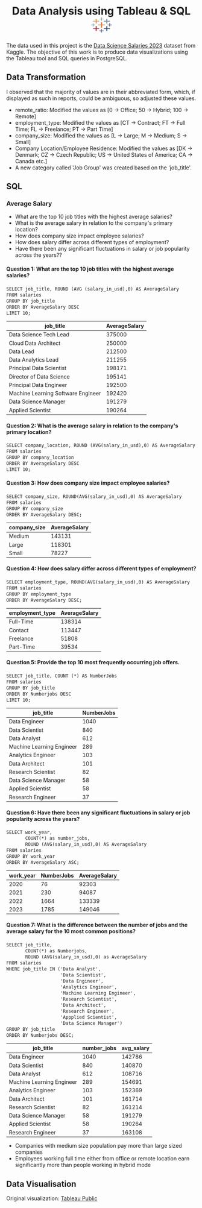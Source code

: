 <h1 align="center">Data Analysis using Tableau & SQL <a href="https://public.tableau.com/app/profile/valentyna.kucheriava/vizzes" target="_blank" rel="noreferrer"> <img src="https://raw.githubusercontent.com/mrankitgupta/mrankitgupta/a768d6bf0a001f03327578ae12f8867e4056cbaf/tableau-software.svg" alt="tableau" width="55" height="40"/> </a> </h1>

The data used in this project is the [Data Science Salaries 2023](https://www.kaggle.com/datasets/arnabchaki/data-science-salaries-2023/data) dataset from Kaggle. The objective of this work is to produce data visualizations using the Tableau tool and SQL queries in PostgreSQL.

## Data Transformation
I observed that the majority of values are in their abbreviated form, which, if displayed as such in reports, could be ambiguous, so adjusted these values.
* remote_ratio: Modified the values as [0 -> Office; 50 -> Hybrid; 100 -> Remote]
* employment_type: Modified the values as [CT -> Contract; FT -> Full Time; FL -> Freelance; PT -> Part Time]
* company_size: Modified the values as [L -> Large; M -> Medium; S -> Small]
* Company Location/Employee Residence: Modified the values as [DK -> Denmark; CZ -> Czech Republic; US -> United States of America; CA -> Canada etc.]
* A new category called 'Job Group' was created based on the 'job_title'.
## SQL
### Average Salary
* What are the top 10 job titles with the highest average salaries?
* What is the average salary in relation to the company's primary location?
* How does company size impact employee salaries?
* How does salary differ across different types of employment?
* Have there been any significant fluctuations in salary or job popularity across the years??
#### Question 1: What are the top 10 job titles with the highest average salaries?
```
SELECT job_title, ROUND (AVG (salary_in_usd),0) AS AverageSalary
FROM salaries
GROUP BY job_title 
ORDER BY AverageSalary DESC
LIMIT 10;
```
| job_title  | AverageSalary |
| -----------------------------------| ----------------|
|Data Science Tech Lead	         |375000
|Cloud Data Architect	         |250000
|Data Lead	                       |212500
|Data Analytics Lead	                |211255
|Principal Data Scientist	         |198171
|Director of Data Science	         |195141
|Principal Data Engineer	         |192500
|Machine Learning Software Engineer  |192420
|Data Science Manager	         |191279
|Applied Scientist	                |190264

#### Question 2: What is the average salary in relation to the company's primary location?
```
SELECT company_location, ROUND (AVG(salary_in_usd),0) AS AverageSalary
FROM salaries
GROUP BY company_location
ORDER BY AverageSalary DESC
LIMIT 10; 
```

#### Question 3: How does company size impact employee salaries?
```
SELECT company_size, ROUND(AVG(salary_in_usd),0) AS AverageSalary
FROM salaries
GROUP BY company_size
ORDER BY AverageSalary DESC; 
```
| company_size  | AverageSalary |
| -----------------------------------| ----------------|
|Medium       |143131
|Large	       |118301
|Small	       |78227


#### Question 4: How does salary differ across different types of employment?
```
SELECT employment_type, ROUND(AVG(salary_in_usd),0) AS AverageSalary
FROM salaries
GROUP BY employment_type
ORDER BY AverageSalary DESC; 
```
| employment_type  | AverageSalary |
| -----------------------------------| ----------------|
|Full-Time	|138314
|Contact	|113447
|Freelance	|51808
|Part-Time	|39534

#### Question 5: Provide the top 10 most frequently occurring job offers.
```
SELECT job_title, COUNT (*) AS NumberJobs
FROM salaries
GROUP BY job_title
ORDER BY Numberjobs DESC
LIMIT 10;
```
|job_title| NumberJobs |
| -----------------------------------| ----------------|
|Data Engineer	|1040
|Data Scientist	|840
|Data Analyst	|612
|Machine Learning Engineer	|289
|Analytics Engineer	|103
|Data Architect	|101
|Research Scientist	|82
|Data Science Manager	|58
|Applied Scientist	|58
|Research Engineer	|37


#### Question 6: Have there been any significant fluctuations in salary or job popularity across the years?
```
SELECT work_year, 
       COUNT(*) as number_jobs,
       ROUND (AVG(salary_in_usd),0) AS AverageSalary
FROM salaries
GROUP BY work_year
ORDER BY AverageSalary ASC;
```
|work_year| NumberJobs | AverageSalary
| -----------------------------------| ----------------| ----------------|
|2020	|76	|92303
|2021	|230	|94087
|2022	|1664	|133339
|2023	|1785	|149046

#### Question 7: What is the difference between the number of jobs and the average salary for the 10 most common positions?  
```
SELECT job_title,
       COUNT(*) as Numberjobs,
       ROUND (AVG(salary_in_usd),0) as AverageSalary
FROM salaries
WHERE job_title IN ('Data Analyst', 
                    'Data Scientist', 
                    'Data Engineer',
                    'Analytics Engineer',
                    'Machine Learning Engineer', 
                    'Research Scientist', 
                    'Data Architect', 
                    'Research Engineer', 
                    'Appplied Scientist', 
                    'Data Science Manager')
GROUP BY job_title
ORDER BY Numberjobs DESC;
```

| job_title  | number_jobs | avg_salary |
| ------------------------- | --------- | ---------------|
| Data Engineer             | 1040      | 142786         |
| Data Scientist            | 840       | 140870         |
| Data Analyst              | 612       | 108716         |
| Machine Learning Engineer | 289       | 154691         |
| Analytics Engineer        | 103       | 152369         |
| Data Architect            | 101       | 161714         |
| Research Scientist        | 82        | 161214         |
| Data Science Manager      | 58        | 191279         |
| Applied Scientist         | 58        | 190264         |
| Research Engineer         | 37        | 163108         |


* Companies with medium size population pay more than large sized companies
* Employees working full time either from office or remote location earn significantly more than people working in hybrid mode

## Data Visualisation 

Original visualization: [Tableau Public](https://public.tableau.com/app/profile/valentyna.kucheriava/vizzes) 



